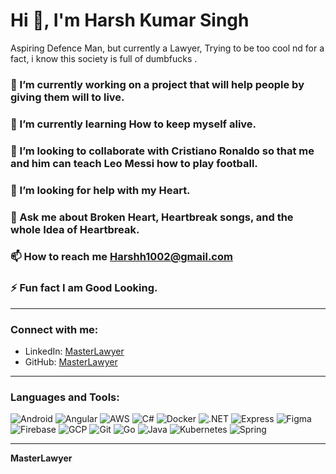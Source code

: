 # Hi 👋, I'm Harsh Kumar Singh
Aspiring Defence Man, but currently a Lawyer, Trying to be too cool nd for a fact, i know this society is full of dumbfucks .  

### 🔭 I’m currently working on a project that will help people by giving them will to live. 
### 🌱 I’m currently learning How to keep myself alive. 
### 👯 I’m looking to collaborate with Cristiano Ronaldo so that me and him can teach Leo Messi how to play football.
### 🤝 I’m looking for help with my Heart.
### 💬 Ask me about Broken Heart, Heartbreak songs, and the whole Idea of Heartbreak.  
### 📫 How to reach me **Harshh1002@gmail.com**  
### ⚡ Fun fact I am Good Looking. 

---

### Connect with me:
- LinkedIn: [MasterLawyer](https://www.linkedin.com/in/harshsingh05/)  
- GitHub: [MasterLawyer](https://github.com/MasterLawyer)

---

### Languages and Tools:
![Android](https://img.shields.io/badge/-Android-3DDC84?logo=android&logoColor=white) 
![Angular](https://img.shields.io/badge/-Angular-DD0031?logo=angular&logoColor=white)
![AWS](https://img.shields.io/badge/-AWS-232F3E?logo=amazon-aws&logoColor=white)
![C#](https://img.shields.io/badge/-C%23-239120?logo=c-sharp&logoColor=white)
![Docker](https://img.shields.io/badge/-Docker-2496ED?logo=docker&logoColor=white)
![.NET](https://img.shields.io/badge/-.NET-512BD4?logo=dotnet&logoColor=white)
![Express](https://img.shields.io/badge/-Express-000000?logo=express&logoColor=white)
![Figma](https://img.shields.io/badge/-Figma-F24E1E?logo=figma&logoColor=white)
![Firebase](https://img.shields.io/badge/-Firebase-FFCA28?logo=firebase&logoColor=black)
![GCP](https://img.shields.io/badge/-Google%20Cloud-4285F4?logo=google-cloud&logoColor=white)
![Git](https://img.shields.io/badge/-Git-F05032?logo=git&logoColor=white)
![Go](https://img.shields.io/badge/-Go-00ADD8?logo=go&logoColor=white)
![Java](https://img.shields.io/badge/-Java-007396?logo=java&logoColor=white)
![Kubernetes](https://img.shields.io/badge/-Kubernetes-326CE5?logo=kubernetes&logoColor=white)
![Spring](https://img.shields.io/badge/-Spring-6DB33F?logo=spring&logoColor=white)

---

**MasterLawyer**
